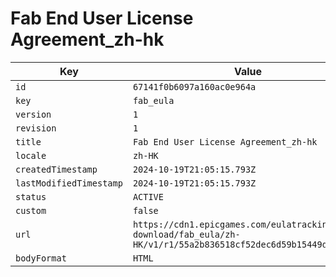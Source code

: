 # Fab End User License Agreement_zh-hk

| Key | Value |
| --- | ----- |
| `id` | `67141f0b6097a160ac0e964a` |
| `key` | `fab_eula` |
| `version` | `1` |
| `revision` | `1` |
| `title` | `Fab End User License Agreement_zh-hk` |
| `locale` | `zh-HK` |
| `createdTimestamp` | `2024-10-19T21:05:15.793Z` |
| `lastModifiedTimestamp` | `2024-10-19T21:05:15.793Z` |
| `status` | `ACTIVE` |
| `custom` | `false` |
| `url` | `https://cdn1.epicgames.com/eulatracking-download/fab_eula/zh-HK/v1/r1/55a2b836518cf52dec6d59b15449d37a.pdf` |
| `bodyFormat` | `HTML` |
